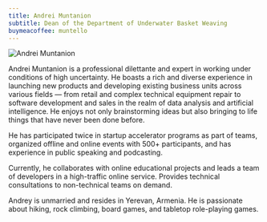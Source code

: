 ```yaml
---
title: Andrei Muntanion
subtitle: Dean of the Department of Underwater Basket Weaving
buymeacoffee: muntello
---
```


![Andrei Muntanion](/images/people/andrei-muntanion.jpeg)

Andrei Muntanion is a professional dilettante and expert in working under conditions of high uncertainty. He boasts a rich and diverse experience in launching new products and developing existing business units across various fields — from retail and complex technical equipment repair to software development and sales in the realm of data analysis and artificial intelligence. He enjoys not only brainstorming ideas but also bringing to life things that have never been done before.

He has participated twice in startup accelerator programs as part of teams, organized offline and online events with 500+ participants, and has experience in public speaking and podcasting.

Currently, he collaborates with online educational projects and leads a team of developers in a high-traffic online service. Provides technical consultations to non-technical teams on demand.

Andrey is unmarried and resides in Yerevan, Armenia. He is passionate about hiking, rock climbing, board games, and tabletop role-playing games.